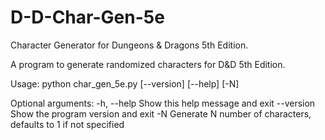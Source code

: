 # D-D-Char-Gen-5e

Character Generator for Dungeons & Dragons 5th Edition.

A program to generate randomized characters for D&D 5th Edition.

Usage: python char_gen_5e.py [--version] [--help] [-N]

Optional arguments:
    -h, --help     Show this help message and exit
    --version      Show the program version and exit
    -N             Generate N number of characters, defaults to 1 if not specified
